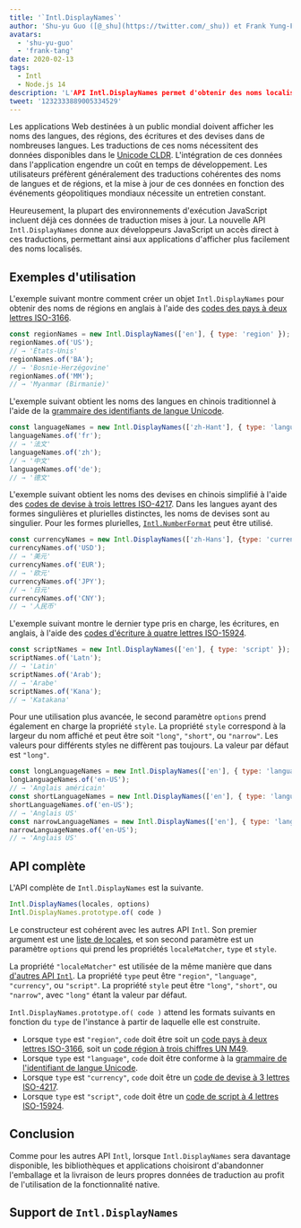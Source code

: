 ```yaml
---
title: '`Intl.DisplayNames`'
author: 'Shu-yu Guo ([@_shu](https://twitter.com/_shu)) et Frank Yung-Fong Tang'
avatars:
  - 'shu-yu-guo'
  - 'frank-tang'
date: 2020-02-13
tags:
  - Intl
  - Node.js 14
description: 'L'API Intl.DisplayNames permet d'obtenir des noms localisés de langues, de régions, d'écritures et de devises.'
tweet: '1232333889005334529'
---
```

Les applications Web destinées à un public mondial doivent afficher les noms des langues, des régions, des écritures et des devises dans de nombreuses langues. Les traductions de ces noms nécessitent des données disponibles dans le [Unicode CLDR](http://cldr.unicode.org/translation/). L'intégration de ces données dans l'application engendre un coût en temps de développement. Les utilisateurs préfèrent généralement des traductions cohérentes des noms de langues et de régions, et la mise à jour de ces données en fonction des événements géopolitiques mondiaux nécessite un entretien constant.

<!--truncate-->
Heureusement, la plupart des environnements d'exécution JavaScript incluent déjà ces données de traduction mises à jour. La nouvelle API `Intl.DisplayNames` donne aux développeurs JavaScript un accès direct à ces traductions, permettant ainsi aux applications d'afficher plus facilement des noms localisés.

## Exemples d'utilisation

L'exemple suivant montre comment créer un objet `Intl.DisplayNames` pour obtenir des noms de régions en anglais à l'aide des [codes des pays à deux lettres ISO-3166](https://www.iso.org/iso-3166-country-codes.html).

```js
const regionNames = new Intl.DisplayNames(['en'], { type: 'region' });
regionNames.of('US');
// → 'États-Unis'
regionNames.of('BA');
// → 'Bosnie-Herzégovine'
regionNames.of('MM');
// → 'Myanmar (Birmanie)'
```

L'exemple suivant obtient les noms des langues en chinois traditionnel à l'aide de la [grammaire des identifiants de langue Unicode](http://unicode.org/reports/tr35/#Unicode_language_identifier).

```js
const languageNames = new Intl.DisplayNames(['zh-Hant'], { type: 'language' });
languageNames.of('fr');
// → '法文'
languageNames.of('zh');
// → '中文'
languageNames.of('de');
// → '德文'
```

L'exemple suivant obtient les noms des devises en chinois simplifié à l'aide des [codes de devise à trois lettres ISO-4217](https://www.iso.org/iso-4217-currency-codes.html). Dans les langues ayant des formes singulières et plurielles distinctes, les noms de devises sont au singulier. Pour les formes plurielles, [`Intl.NumberFormat`](https://v8.dev/features/intl-numberformat) peut être utilisé.

```js
const currencyNames = new Intl.DisplayNames(['zh-Hans'], {type: 'currency'});
currencyNames.of('USD');
// → '美元'
currencyNames.of('EUR');
// → '欧元'
currencyNames.of('JPY');
// → '日元'
currencyNames.of('CNY');
// → '人民币'
```

L'exemple suivant montre le dernier type pris en charge, les écritures, en anglais, à l'aide des [codes d'écriture à quatre lettres ISO-15924](http://unicode.org/iso15924/iso15924-codes.html).

```js
const scriptNames = new Intl.DisplayNames(['en'], { type: 'script' });
scriptNames.of('Latn');
// → 'Latin'
scriptNames.of('Arab');
// → 'Arabe'
scriptNames.of('Kana');
// → 'Katakana'
```

Pour une utilisation plus avancée, le second paramètre `options` prend également en charge la propriété `style`. La propriété `style` correspond à la largeur du nom affiché et peut être soit `"long"`, `"short"`, ou `"narrow"`. Les valeurs pour différents styles ne diffèrent pas toujours. La valeur par défaut est `"long"`.

```js
const longLanguageNames = new Intl.DisplayNames(['en'], { type: 'language' });
longLanguageNames.of('en-US');
// → 'Anglais américain'
const shortLanguageNames = new Intl.DisplayNames(['en'], { type: 'language', style: 'short' });
shortLanguageNames.of('en-US');
// → 'Anglais US'
const narrowLanguageNames = new Intl.DisplayNames(['en'], { type: 'language', style: 'narrow' });
narrowLanguageNames.of('en-US');
// → 'Anglais US'
```

## API complète

L'API complète de `Intl.DisplayNames` est la suivante.

```js
Intl.DisplayNames(locales, options)
Intl.DisplayNames.prototype.of( code )
```

Le constructeur est cohérent avec les autres API `Intl`. Son premier argument est une [liste de locales](https://developer.mozilla.org/en-US/docs/Web/JavaScript/Reference/Global_Objects/Intl#Locale_identification_and_negotiation), et son second paramètre est un paramètre `options` qui prend les propriétés `localeMatcher`, `type` et `style`.

La propriété `"localeMatcher"` est utilisée de la même manière que dans [d'autres API `Intl`](https://developer.mozilla.org/en-US/docs/Web/JavaScript/Reference/Global_Objects/Intl#Locale_identification_and_negotiation). La propriété `type` peut être `"region"`, `"language"`, `"currency"`, ou `"script"`. La propriété `style` peut être `"long"`, `"short"`, ou `"narrow"`, avec `"long"` étant la valeur par défaut.

`Intl.DisplayNames.prototype.of( code )` attend les formats suivants en fonction du `type` de l'instance à partir de laquelle elle est construite.

- Lorsque `type` est `"region"`, `code` doit être soit un [code pays à deux lettres ISO-3166](https://www.iso.org/iso-3166-country-codes.html), soit un [code région à trois chiffres UN M49](https://unstats.un.org/unsd/methodology/m49/).
- Lorsque `type` est `"language"`, `code` doit être conforme à la [grammaire de l'identifiant de langue Unicode](https://unicode.org/reports/tr35/#Unicode_language_identifier).
- Lorsque `type` est `"currency"`, `code` doit être un [code de devise à 3 lettres ISO-4217](https://www.iso.org/iso-4217-currency-codes.html).
- Lorsque `type` est `"script"`, `code` doit être un [code de script à 4 lettres ISO-15924](https://unicode.org/iso15924/iso15924-codes.html).

## Conclusion

Comme pour les autres API `Intl`, lorsque `Intl.DisplayNames` sera davantage disponible, les bibliothèques et applications choisiront d'abandonner l'emballage et la livraison de leurs propres données de traduction au profit de l'utilisation de la fonctionnalité native.

## Support de `Intl.DisplayNames`

<feature-support chrome="81 /blog/v8-release-81#intl.displaynames"
                 firefox="86 https://developer.mozilla.org/en-US/docs/Mozilla/Firefox/Releases/86#javascript"
                 safari="14 https://bugs.webkit.org/show_bug.cgi?id=209779"
                 nodejs="14 https://medium.com/@nodejs/node-js-version-14-available-now-8170d384567e"
                 babel="no"></feature-support>
